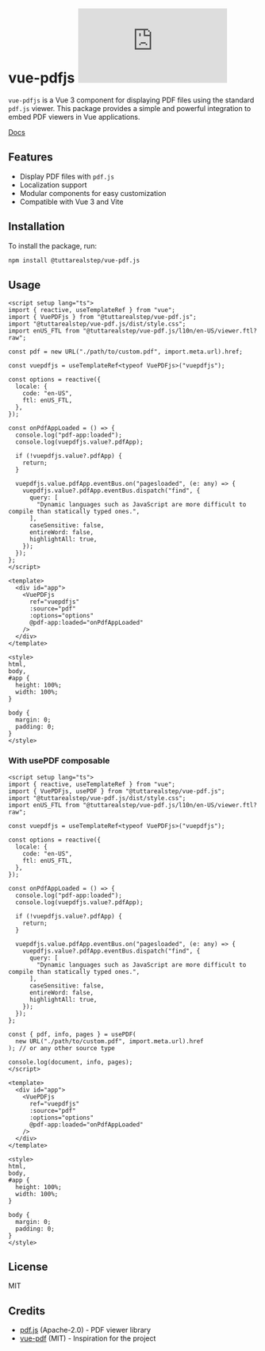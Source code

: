 # vue-pdfjs [![NPM Version](https://img.shields.io/npm/v/%40tuttarealstep%2Fvue-pdf.js)](https://www.npmjs.com/package/@tuttarealstep/vue-pdf.js)

`vue-pdfjs` is a Vue 3 component for displaying PDF files using the standard `pdf.js` viewer. This package provides a simple and powerful integration to embed PDF viewers in Vue applications.

[Docs](https://tuttarealstep.github.io/vue-pdf.js)

## Features

- Display PDF files with `pdf.js`
- Localization support
- Modular components for easy customization
- Compatible with Vue 3 and Vite

## Installation

To install the package, run:

```sh
npm install @tuttarealstep/vue-pdf.js
```

## Usage

```vue
<script setup lang="ts">
import { reactive, useTemplateRef } from "vue";
import { VuePDFjs } from "@tuttarealstep/vue-pdf.js";
import "@tuttarealstep/vue-pdf.js/dist/style.css";
import enUS_FTL from "@tuttarealstep/vue-pdf.js/l10n/en-US/viewer.ftl?raw";

const pdf = new URL("./path/to/custom.pdf", import.meta.url).href;

const vuepdfjs = useTemplateRef<typeof VuePDFjs>("vuepdfjs");

const options = reactive({
  locale: {
    code: "en-US",
    ftl: enUS_FTL,
  },
});

const onPdfAppLoaded = () => {
  console.log("pdf-app:loaded");
  console.log(vuepdfjs.value?.pdfApp);

  if (!vuepdfjs.value?.pdfApp) {
    return;
  }

  vuepdfjs.value.pdfApp.eventBus.on("pagesloaded", (e: any) => {
    vuepdfjs.value?.pdfApp.eventBus.dispatch("find", {
      query: [
        "Dynamic languages such as JavaScript are more difficult to compile than statically typed ones.",
      ],
      caseSensitive: false,
      entireWord: false,
      highlightAll: true,
    });
  });
};
</script>

<template>
  <div id="app">
    <VuePDFjs
      ref="vuepdfjs"
      :source="pdf"
      :options="options"
      @pdf-app:loaded="onPdfAppLoaded"
    />
  </div>
</template>

<style>
html,
body,
#app {
  height: 100%;
  width: 100%;
}

body {
  margin: 0;
  padding: 0;
}
</style>
```

### With usePDF composable

```vue
<script setup lang="ts">
import { reactive, useTemplateRef } from "vue";
import { VuePDFjs, usePDF } from "@tuttarealstep/vue-pdf.js";
import "@tuttarealstep/vue-pdf.js/dist/style.css";
import enUS_FTL from "@tuttarealstep/vue-pdf.js/l10n/en-US/viewer.ftl?raw";

const vuepdfjs = useTemplateRef<typeof VuePDFjs>("vuepdfjs");

const options = reactive({
  locale: {
    code: "en-US",
    ftl: enUS_FTL,
  },
});

const onPdfAppLoaded = () => {
  console.log("pdf-app:loaded");
  console.log(vuepdfjs.value?.pdfApp);

  if (!vuepdfjs.value?.pdfApp) {
    return;
  }

  vuepdfjs.value.pdfApp.eventBus.on("pagesloaded", (e: any) => {
    vuepdfjs.value?.pdfApp.eventBus.dispatch("find", {
      query: [
        "Dynamic languages such as JavaScript are more difficult to compile than statically typed ones.",
      ],
      caseSensitive: false,
      entireWord: false,
      highlightAll: true,
    });
  });
};

const { pdf, info, pages } = usePDF(
  new URL("./path/to/custom.pdf", import.meta.url).href
); // or any other source type

console.log(document, info, pages);
</script>

<template>
  <div id="app">
    <VuePDFjs
      ref="vuepdfjs"
      :source="pdf"
      :options="options"
      @pdf-app:loaded="onPdfAppLoaded"
    />
  </div>
</template>

<style>
html,
body,
#app {
  height: 100%;
  width: 100%;
}

body {
  margin: 0;
  padding: 0;
}
</style>
```

## License

MIT

## Credits

- [pdf.js](https://mozilla.github.io/pdf.js/) (Apache-2.0) - PDF viewer library
- [vue-pdf](https://github.com/TaTo30/vue-pdf) (MIT) - Inspiration for the project
